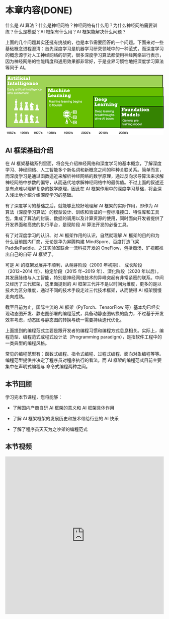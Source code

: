 <!--适用于[License] (https://github.com/chenzomi12/AISystem/blob/main/LICENSE)版权许可-->

# 本章内容(DONE)

什么是 AI 算法？什么是神经网络？神经网络有什么用？为什么神经网络需要训练？什么是模型？AI 框架有什么用？AI 框架能解决什么问题？

上面的几个问题其实还挺有挑战的，也是本节需要回答的一个问题。下面来对一些基础概念进程澄清：首先深度学习是机器学习研究领域中的一种范式，而深度学习的概念源于对人工神经网络的研究，很多深度学习算法都使用神经网络进行表示，因为神经网络的性能精度和通用效果都非常好，于是业界习惯性地把深度学习算法等同于 AI。

![人工智能发展路线](images/01Introduction01.png)

## AI 框架基础介绍

在 AI 框架基础系列里面，将会先介绍神经网络和深度学习的基本概念，了解深度学习、神经网络、人工智能多个新名词和新概念之间的种种关联关系。简单而言，而深度学习是通过函数逼近来解析神经网络的数学原理，通过反向求导算法来求解神经网络中参数的偏导，从而迭代地求解神经网络中的最优值。不过上面的叙述还是有点难以理解复杂的数学原理，因此在 AI 框架作用中的深度学习基础，将会深入浅出地介绍介绍深度学习的基础。

有了深度学习的基础之后，就能够比较好地理解 AI 框架的实际作用，即作为 AI 算法（深度学习算法）的模型设计、训练和验证的一套标准接口、特性库和工具包，集成了算法的封装、数据的调用以及计算资源的使用，同时面向开发者提供了开发界面和高效的执行平台，是现阶段 AI 算法开发的必备工具。

有了对深度学习的认识、对 AI 框架作用的认识，自然就理解 AI 框架的目的和为什么目前国内厂商，无论是华为昇腾构建 MindSpore、百度打造飞桨 PaddlePaddle、之江实验室联合一流科技开发的 OneFlow，包括商汤、旷视都推出自己的自研 AI 框架了。

可是 AI 的框架发展并不顺利，从萌芽阶段（2000 年初期）、 成长阶段（2012~2014 年）、稳定阶段（2015 年~2019 年）、深化阶段（2020 年以后）。其发展脉络与人工智能，特别是神经网络技术的异峰突起有非常紧密的联系。中间又经历了三代框架，这里面提到的 AI 框架三代并不是以时间为维度，更多的是以技术为区分维度，通过不同的技术手段走过三代技术框架，从而使得 AI 框架慢慢走向成熟。

截至目前为止，国际主流的 AI 框架（PyTorch、TensorFlow 等）基本均已经实现动态图开发、静态图部署的编程范式，具备动静态图转换的能力，不过基于开发效率考虑，动态图与静态图的转换与统一需要持续迭代优化。

上面提到的编程范式主要是跟开发者的编程习惯和编程方式息息相关。实际上，编程范型、编程范式或程式设计法（Programming paradigm），是指软件工程中的一类典型的编程风格。

常见的编程范型有：函数式编程、指令式编程、过程式编程、面向对象编程等等。编程范型提供并决定了程序员对程序执行的看法，而 AI 框架的编程范式目前主要集中在声明式编程与 命令式编程两种之间。

## 本节回顾

学习完本节课程，您将能够：

- 了解国内产商自研 AI 框架的意义和 AI 框架具体作用

- 了解 AI 框架框架的发展历史和技术带给行业的 AI 快乐

- 了解了程序员天天为之吵架的编程范式

## 本节视频

<html>
<iframe src="https://player.bilibili.com/player.html?aid=558671844&bvid=BV1he4y1z7oD&cid=911380319&page=1&as_wide=1&high_quality=1&danmaku=0&t=30&autoplay=0" width="100%" height="500" scrolling="no" border="0" frameborder="no" framespacing="0" allowfullscreen="true"> </iframe>
</html>
